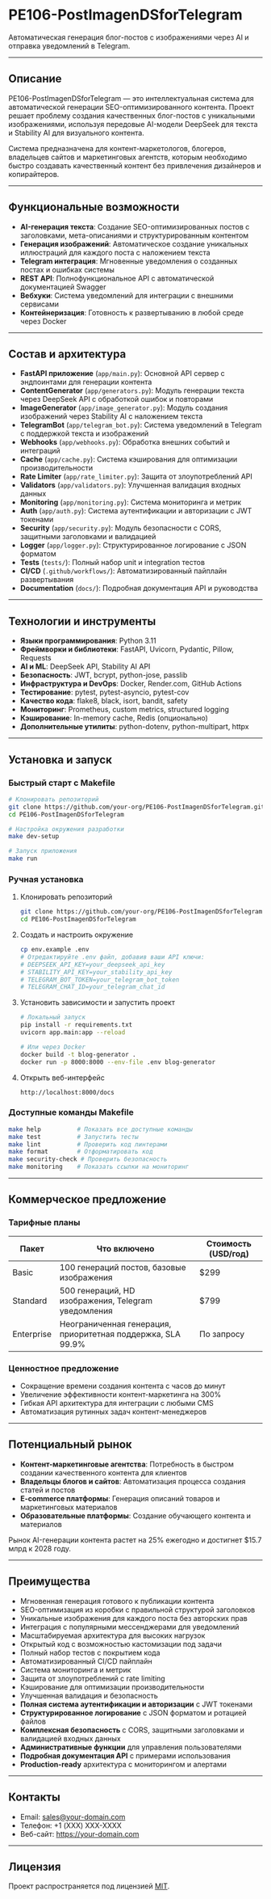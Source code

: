 # PE106-PostImagenDSforTelegram

Автоматическая генерация блог-постов с изображениями через AI и отправка уведомлений в Telegram.

---

## Описание

PE106-PostImagenDSforTelegram — это интеллектуальная система для автоматической генерации SEO-оптимизированного контента. Проект решает проблему создания качественных блог-постов с уникальными изображениями, используя передовые AI-модели DeepSeek для текста и Stability AI для визуального контента.

Система предназначена для контент-маркетологов, блогеров, владельцев сайтов и маркетинговых агентств, которым необходимо быстро создавать качественный контент без привлечения дизайнеров и копирайтеров.

---

## Функциональные возможности

- **AI-генерация текста**: Создание SEO-оптимизированных постов с заголовками, мета-описаниями и структурированным контентом
- **Генерация изображений**: Автоматическое создание уникальных иллюстраций для каждого поста с наложением текста
- **Telegram интеграция**: Мгновенные уведомления о созданных постах и ошибках системы
- **REST API**: Полнофункциональное API с автоматической документацией Swagger
- **Вебхуки**: Система уведомлений для интеграции с внешними сервисами
- **Контейнеризация**: Готовность к развертыванию в любой среде через Docker

---

## Состав и архитектура

- **FastAPI приложение** (`app/main.py`): Основной API сервер с эндпоинтами для генерации контента
- **ContentGenerator** (`app/generators.py`): Модуль генерации текста через DeepSeek API с обработкой ошибок и повторами
- **ImageGenerator** (`app/image_generator.py`): Модуль создания изображений через Stability AI с наложением текста
- **TelegramBot** (`app/telegram_bot.py`): Система уведомлений в Telegram с поддержкой текста и изображений
- **Webhooks** (`app/webhooks.py`): Обработка внешних событий и интеграций
- **Cache** (`app/cache.py`): Система кэширования для оптимизации производительности
- **Rate Limiter** (`app/rate_limiter.py`): Защита от злоупотреблений API
- **Validators** (`app/validators.py`): Улучшенная валидация входных данных
- **Monitoring** (`app/monitoring.py`): Система мониторинга и метрик
- **Auth** (`app/auth.py`): Система аутентификации и авторизации с JWT токенами
- **Security** (`app/security.py`): Модуль безопасности с CORS, защитными заголовками и валидацией
- **Logger** (`app/logger.py`): Структурированное логирование с JSON форматом
- **Tests** (`tests/`): Полный набор unit и integration тестов
- **CI/CD** (`.github/workflows/`): Автоматизированный пайплайн развертывания
- **Documentation** (`docs/`): Подробная документация API и руководства

---

## Технологии и инструменты

- **Языки программирования**: Python 3.11
- **Фреймворки и библиотеки**: FastAPI, Uvicorn, Pydantic, Pillow, Requests
- **AI и ML**: DeepSeek API, Stability AI API
- **Безопасность**: JWT, bcrypt, python-jose, passlib
- **Инфраструктура и DevOps**: Docker, Render.com, GitHub Actions
- **Тестирование**: pytest, pytest-asyncio, pytest-cov
- **Качество кода**: flake8, black, isort, bandit, safety
- **Мониторинг**: Prometheus, custom metrics, structured logging
- **Кэширование**: In-memory cache, Redis (опционально)
- **Дополнительные утилиты**: python-dotenv, python-multipart, httpx

---

## Установка и запуск

### Быстрый старт с Makefile

```bash
# Клонировать репозиторий
git clone https://github.com/your-org/PE106-PostImagenDSforTelegram.git
cd PE106-PostImagenDSforTelegram

# Настройка окружения разработки
make dev-setup

# Запуск приложения
make run
```

### Ручная установка

1. Клонировать репозиторий  
   ```bash
   git clone https://github.com/your-org/PE106-PostImagenDSforTelegram.git
   cd PE106-PostImagenDSforTelegram
   ```  

2. Создать и настроить окружение  
   ```bash
   cp env.example .env
   # Отредактируйте .env файл, добавив ваши API ключи:
   # DEEPSEEK_API_KEY=your_deepseek_api_key
   # STABILITY_API_KEY=your_stability_api_key
   # TELEGRAM_BOT_TOKEN=your_telegram_bot_token
   # TELEGRAM_CHAT_ID=your_telegram_chat_id
   ```  

3. Установить зависимости и запустить проект  
   ```bash
   # Локальный запуск
   pip install -r requirements.txt
   uvicorn app.main:app --reload
   
   # Или через Docker
   docker build -t blog-generator .
   docker run -p 8000:8000 --env-file .env blog-generator
   ```  

4. Открыть веб-интерфейс  
   ```
   http://localhost:8000/docs
   ```

### Доступные команды Makefile

```bash
make help          # Показать все доступные команды
make test          # Запустить тесты
make lint          # Проверить код линтерами
make format        # Отформатировать код
make security-check # Проверить безопасность
make monitoring    # Показать ссылки на мониторинг
```  

---

## Коммерческое предложение

### Тарифные планы

| Пакет        | Что включено                                    | Стоимость (USD/год) |
|--------------|-------------------------------------------------|---------------------|
| Basic        | 100 генераций постов, базовые изображения       | $299                |
| Standard     | 500 генераций, HD изображения, Telegram уведомления | $799                |
| Enterprise   | Неограниченная генерация, приоритетная поддержка, SLA 99.9% | По запросу          |

### Ценностное предложение

- Сокращение времени создания контента с часов до минут
- Увеличение эффективности контент-маркетинга на 300%
- Гибкая API архитектура для интеграции с любыми CMS
- Автоматизация рутинных задач контент-менеджеров

---

## Потенциальный рынок

- **Контент-маркетинговые агентства**: Потребность в быстром создании качественного контента для клиентов
- **Владельцы блогов и сайтов**: Автоматизация процесса создания статей и постов
- **E-commerce платформы**: Генерация описаний товаров и маркетинговых материалов
- **Образовательные платформы**: Создание обучающего контента и материалов

Рынок AI-генерации контента растет на 25% ежегодно и достигнет $15.7 млрд к 2028 году.

---

## Преимущества

- Мгновенная генерация готового к публикации контента
- SEO-оптимизация из коробки с правильной структурой заголовков
- Уникальные изображения для каждого поста без авторских прав
- Интеграция с популярными мессенджерами для уведомлений
- Масштабируемая архитектура для высоких нагрузок
- Открытый код с возможностью кастомизации под задачи
- Полный набор тестов с покрытием кода
- Автоматизированный CI/CD пайплайн
- Система мониторинга и метрик
- Защита от злоупотреблений с rate limiting
- Кэширование для оптимизации производительности
- Улучшенная валидация и безопасность
- **Полная система аутентификации и авторизации** с JWT токенами
- **Структурированное логирование** с JSON форматом и ротацией файлов
- **Комплексная безопасность** с CORS, защитными заголовками и валидацией входных данных
- **Административные функции** для управления пользователями
- **Подробная документация API** с примерами использования
- **Production-ready** архитектура с мониторингом и алертами

---

## Контакты

- Email: sales@your-domain.com  
- Телефон: +1 (XXX) XXX-XXXX  
- Веб-сайт: https://your-domain.com  

---

## Лицензия

Проект распространяется под лицензией [MIT](LICENSE).
